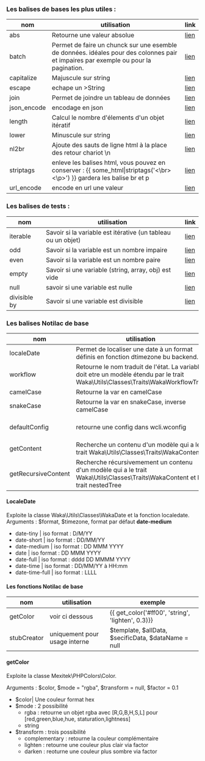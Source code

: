 ### Les balises de bases les plus utiles : 
|nom| utilisation | link | 
|---|---|---|
abs|Retourne une valeur absolue|[lien](https://twig.symfony.com/doc/2.x/filters/abs.html)
batch|Permet de faire un chunck sur une esemble de données. idéales pour des colonnes pair et impaires par exemple ou pour la pagination.|[lien](https://twig.symfony.com/doc/2.x/filters/batch)
capitalize|Majuscule sur string|[lien](https://twig.symfony.com/doc/2.x/filters/capitalize.html)
escape|echape un >String|[lien](https://twig.symfony.com/doc/2.x/filters/escape.html)
join| Permet de joindre un tableau de données|[lien](https://twig.symfony.com/doc/2.x/filters/join.html)
json_encode|encodage en json|[lien](https://twig.symfony.com/doc/2.x/filters/json_encode.html)
length|Calcul le nombre d'élements d'un objet itératif|[lien](https://twig.symfony.com/doc/2.x/filters/length.html)
lower|Minuscule sur string|[lien](https://twig.symfony.com/doc/2.x/filters/lower.html)
nl2br|Ajoute des sauts de ligne html à la place des retour chariot \n|[lien](https://twig.symfony.com/doc/2.x/filters/nl2br.html)
striptags| enleve les balises html, vous pouvez en conserver : {{ some_html\|striptags('<\br\><\p\>') }} gardera les balise br et p| [lien](https://twig.symfony.com/doc/2.x/filters/striptags.html)
url_encode| encode en url une valeur|[lien](https://twig.symfony.com/doc/2.x/filters/url_encode.html)

### Les balises de tests : 
|nom| utilisation | link | 
|---|---|---|
iterable|Savoir si la variable est itérative (un tableau ou un objet)|[lien](https://twig.symfony.com/doc/2.x/tests/iterable.html)
odd|Savoir si la variable est un nombre impaire|[lien](https://twig.symfony.com/doc/2.x/tests/odd.html)
even|Savoir si la variable est un nombre paire|[lien](https://twig.symfony.com/doc/2.x/tests/even.html)
empty|Savoir si une variable (string, array, obj) est vide|[lien](https://twig.symfony.com/doc/2.x/tests/empty.html)
null|savoir si une variable est nulle|[lien](https://twig.symfony.com/doc/2.x/tests/null.html)
divisible by|Savoir si une variable est divisible|[lien](https://twig.symfony.com/doc/2.x/tests/divisibleby.html)

### Les balises Notilac de base
|nom| utilisation | exemple  | 
|---|---|---|
localeDate|Permet de localiser une date à un format définis en fonction dtimezone bu backend. | {{ date \| localeDate('date-tiny', timezone = null)}}
workflow| Retourne le nom traduit de l'état. La variable doit etre un modèle étendu par le trait Waka\Utils\Classes\Traits\WakaWorkflowTrait | {{ objetavecworkflow \| workflow }};
camelCase| Retourne la var en camelCase | {{ 'foo_bar' \| camelCase }} ... fooBar
snakeCase| Retourne la var en snakeCase, inverse camelCase | - |
defaultConfig | retourne une config dans wcli.wconfig | {{ defaultConfig('code') }} => va recercher \Config('wcli.wconfig::' . $config_name);
getContent| Recherche un contenu d'un modèle qui a le trait  Waka\Utils\Classes\Traits\WakaContent | {{ objettraitcontent \| getContent($code,$column)}}
getRecursiveContent| Recherche récursivemement un contenu d'un modèle qui a le trait  Waka\Utils\Classes\Traits\WakaContent et le trait nestedTree| {{ objettraitcontent \| getRecursiveContent($code,$column)}}


#### LocaleDate
Exploite la classe Waka\Utils\Classes\WakaDate et la fonction localedate.<br>
Arguments : $format, $timezone, format par défaut **date-medium**<br>
* date-tiny | iso format : D/M/YY
* date-short | iso format : DD/MM/YY
* date-medium | iso format : DD MMM YYYY
* date | iso format : DD MMM YYYY
* date-full | iso format : dddd DD MMMM YYYY
* date-time | iso format : DD/MM/YY à HH:mm
* date-time-full | iso format : LLLL

#### Les fonctions Notilac de base
|nom| utilisation | exemple  | 
|---|---|---|
getColor| voir ci dessous | {{ get_color('#ff00', 'string', 'lighten', 0.3)}}
stubCreator| uniquement pour usage interne | $template, $allData, $secificData, $dataName = null |

#### getColor
Exploite la classe Mexitek\PHPColors\Color.

Arguments : $color, $mode = "rgba", $transform = null, $factor = 0.1

* $color| Une couleur format hex
* $mode : 2 possibilité
  * rgba : retourne un objet rgba avec [R,G,B,H,S,L] pour [red,green,blue,hue, staturation,lightness]
  * string
* $transform : trois possibilité
  * complementary : retourne la couleur complémentaire
  * lighten : retourne une couleur plus clair via factor
  * darken : reoturne une couleur plus sombre via factor
